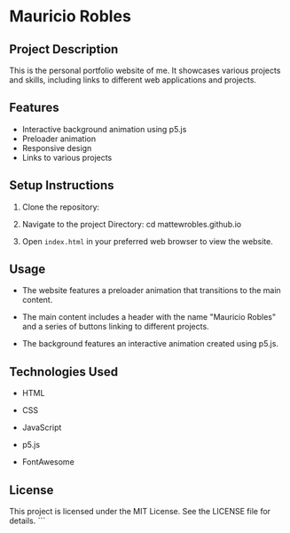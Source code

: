 # Mauricio Robles

## Project Description
This is the personal portfolio website of me. It showcases various projects and skills, including links to different web applications and projects.

## Features
- Interactive background animation using p5.js
- Preloader animation
- Responsive design
- Links to various projects

## Setup Instructions
1. Clone the repository:

2. Navigate to the project Directory:
  cd mattewrobles.github.io

3. Open `index.html` in your preferred web browser to view the website.

## Usage

- The website features a preloader animation that transitions to the main content.

- The main content includes a header with the name "Mauricio Robles" and a series of buttons linking to different projects.

- The background features an interactive animation created using p5.js.

## Technologies Used

* HTML

* CSS

* JavaScript

* p5.js

* FontAwesome

## License
This project is licensed under the MIT License. See the LICENSE file for details. ```
